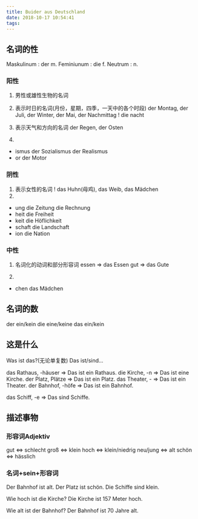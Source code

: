 ```yaml
---
title: Buider aus Deutschland
date: 2018-10-17 10:54:41
tags:
---
```


## 名词的性
Maskulinum : der m.
Feminiunum : die f.
Neutrum : n.

### 阳性
1. 男性或雄性生物的名词
2. 表示时日的名词(月份，星期，四季，一天中的各个时段)
der Montag, der Juli, der Winter, der Mai, der Nachmittag
! die nacht
3. 表示天气和方向的名词
der Regen, der Osten

4. 
- ismus
der Sozialismus
der Realismus
- or
der Motor

### 阴性
1. 表示女性的名词
! das Huhn(母鸡), das Weib, das Mädchen
2. 
- ung
die Zeitung
die Rechnung
- heit
die Freiheit
- keit
die Höflichkeit
- schaft
die Landschaft
- ion
die Nation
### 中性
1. 名词化的动词和部分形容词
essen => das Essen
gut => das Gute

2. 
- chen
das Mädchen

## 名词的数
der   ein/kein
die   eine/keine
das   ein/kein

## 这是什么
Was ist das?(无论单复数)
Das ist/sind...

das Rathaus, -häuser => Das ist ein Rathaus.
die Kirche, -n => Das ist eine Kirche.
der Platz, Plätze => Das ist ein Platz.
das Theater, - => Das ist ein Theater.
der Bahnhof, -höfe => Das ist ein Bahnhof.

das Schiff, -e => Das sind Schiffe.

## 描述事物

### 形容词Adjektiv
gut <=> schlecht
groß <=> klein
hoch <=> klein/niedrig
neu/jung <=> alt
schön <=> hässlich

### 名词+sein+形容词
Der Bahnhof ist alt.
Der Platz ist schön.
Die Schiffe sind klein.

Wie hoch ist die Kirche?
Die Kirche ist 157 Meter hoch.

Wie alt ist der Bahnhof?
Der Bahnhof ist 70 Jahre alt.